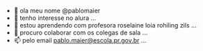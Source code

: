 - 👋 ola meu nome @pablomaier
- 👀 tenho interesse no alura ...
- 🌱 estou aprendendo com  profesora roselaine loia rohiling zils ...
- 💞️ procuro colaborar com os colegas de sala ...
- 📫 pelo email pablo.maier@escola.pr.gov.br ...

<!---
pablomaier/pablomaier is a ✨ special ✨ repository because its `README.md` (this file) appears on your GitHub profile.
You can click the Preview link to take a look at your changes.
--->
